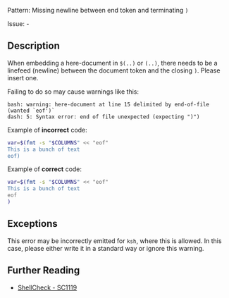 Pattern: Missing newline between end token and terminating `)`

Issue: -

## Description

When embedding a here-document in `$(..)` or `(..)`, there needs to be a linefeed (newline) between the document token and the closing `)`. Please insert one.

Failing to do so may cause warnings like this:

    bash: warning: here-document at line 15 delimited by end-of-file (wanted `eof')`
    dash: 5: Syntax error: end of file unexpected (expecting ")")

Example of **incorrect** code:

```sh
var=$(fmt -s "$COLUMNS" << "eof"
This is a bunch of text
eof)

```

Example of **correct** code:

```sh
var=$(fmt -s "$COLUMNS" << "eof"
This is a bunch of text
eof
)
```
## Exceptions

This error may be incorrectly emitted for `ksh`, where this is allowed. In this case, please either write it in a standard way or ignore this warning.

## Further Reading

* [ShellCheck - SC1119](https://github.com/koalaman/shellcheck/wiki/SC1119)
